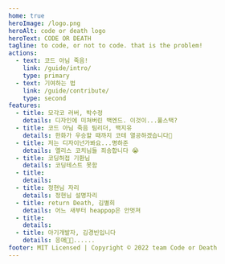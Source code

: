 ```yaml
---
home: true
heroImage: /logo.png
heroAlt: code or death logo
heroText: CODE OR DEATH
tagline: to code, or not to code. that is the problem!
actions:
  - text: 코드 아님 죽음!
    link: /guide/intro/
    type: primary
  - text: 기여하는 법
    link: /guide/contribute/
    type: second
features:
  - title: 모각코 러버, 박수정
    details: 디자인에 미쳐버린 백엔드. 이것이...풀스택?
  - title: 코드 아님 죽음 팀리더, 백지유
    details: 한화가 우승할 때까지 코테 열공하겠습니다🦅
  - title: 저는 디자이넌가봐요...명하준
    details: 엘리스 코치님들 죄송합니다 😭
  - title: 코딩허접 기환님
    details: 코딩테스트 못함
  - title:
    details:
  - title: 정현님 자리
    details: 정현님 설명자리
  - title: return Death, 김별희
    details: 어느 새부터 heappop은 안멋져
  - title:
    details:
  - title: 아기개발자, 김경빈입니다
    details: 응애👶🏻......
footer: MIT Licensed | Copyright © 2022 team Code or Death
---
```

